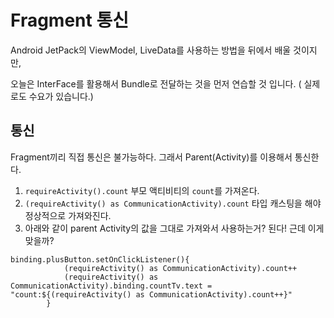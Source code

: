 # Fragment 통신

Android JetPack의 ViewModel, LiveData를 사용하는 방법을 뒤에서 배울 것이지만,

오늘은 InterFace를 활용해서 Bundle로 전달하는 것을 먼저 연습할 것 입니다. ( 실제로도 수요가 있습니다.)

## 통신

Fragment끼리 직접 통신은 불가능하다. 그래서 Parent(Activity)를 이용해서 통신한다.

1. `requireActivity().count` 부모 액티비티의 `count`를 가져온다.
2. `(requireActivity() as CommunicationActivity).count` 타입 캐스팅을 해야 정상적으로 가져와진다.
3. 아래와 같이 parent Activity의 값을 그대로 가져와서 사용하는거? 된다! 근데 이게 맞을까?
```
binding.plusButton.setOnClickListener(){
            (requireActivity() as CommunicationActivity).count++
            (requireActivity() as CommunicationActivity).binding.countTv.text = "count:${(requireActivity() as CommunicationActivity).count++}"
        }
```
